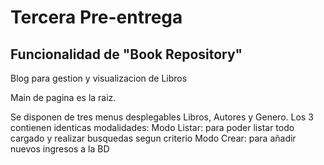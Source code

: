 # Tercera Pre-entrega
## Funcionalidad de "Book Repository"
Blog para gestion y visualizacion de Libros

Main de pagina es la raiz.

Se disponen de tres menus desplegables Libros, Autores y Genero.
Los 3 contienen identicas modalidades:
Modo Listar: para poder listar todo cargado y realizar busquedas segun criterio
Modo Crear: para añadir nuevos ingresos a la BD

